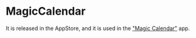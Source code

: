 MagicCalendar
=============

It is released in the AppStore, and it is used in the ["Magic Calendar"](https://itunes.apple.com/jp/app/magic-calendar/id857645826?mt=8) app.
